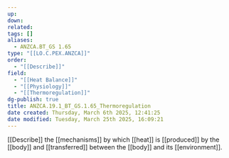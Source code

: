 ```yaml
---
up: 
down: 
related: 
tags: []
aliases:
  - ANZCA.BT_GS 1.65
type: "[[LO.C.PEX.ANZCA]]"
order:
  - "[[Describe]]"
field:
  - "[[Heat Balance]]"
  - "[[Physiology]]"
  - "[[Thermoregulation]]"
dg-publish: true
title: ANZCA.19.1_BT_GS.1.65_Thermoregulation
date created: Thursday, March 6th 2025, 12:41:25
date modified: Tuesday, March 25th 2025, 16:09:21
---
```


[[Describe]] the [[mechanisms]] by which [[heat]] is [[produced]] by the [[body]] and [[transferred]] between the [[body]] and its [[environment]].
